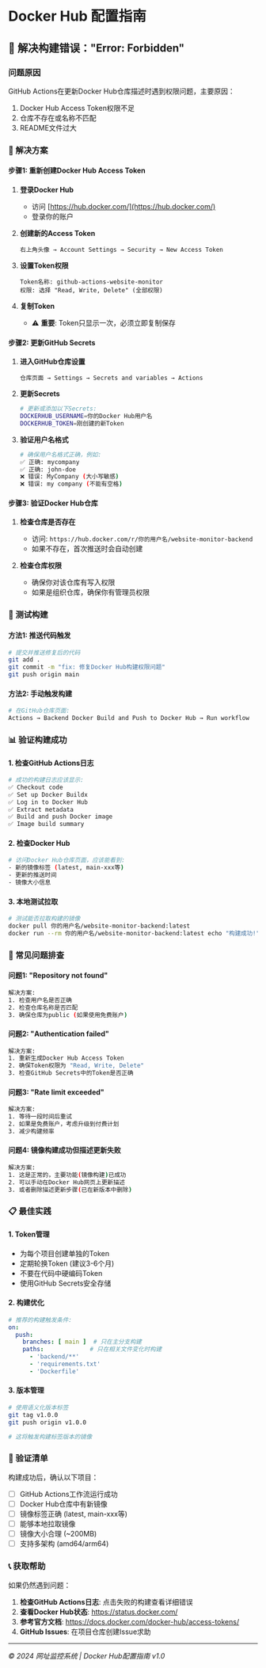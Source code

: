 # Docker Hub 配置指南

## 🔧 解决构建错误："Error: Forbidden"

### 问题原因
GitHub Actions在更新Docker Hub仓库描述时遇到权限问题，主要原因：
1. Docker Hub Access Token权限不足
2. 仓库不存在或名称不匹配
3. README文件过大

### 🔧 解决方案

#### 步骤1: 重新创建Docker Hub Access Token

1. **登录Docker Hub**
   - 访问 [https://hub.docker.com/](https://hub.docker.com/)
   - 登录你的账户

2. **创建新的Access Token**
   ```
   右上角头像 → Account Settings → Security → New Access Token
   ```

3. **设置Token权限**
   ```
   Token名称: github-actions-website-monitor
   权限: 选择 "Read, Write, Delete" (全部权限)
   ```

4. **复制Token**
   - ⚠️ **重要**: Token只显示一次，必须立即复制保存

#### 步骤2: 更新GitHub Secrets

1. **进入GitHub仓库设置**
   ```
   仓库页面 → Settings → Secrets and variables → Actions
   ```

2. **更新Secrets**
   ```bash
   # 更新或添加以下Secrets:
   DOCKERHUB_USERNAME=你的Docker Hub用户名
   DOCKERHUB_TOKEN=刚创建的新Token
   ```

3. **验证用户名格式**
   ```bash
   # 确保用户名格式正确，例如:
   ✅ 正确: mycompany
   ✅ 正确: john-doe
   ❌ 错误: MyCompany (大小写敏感)
   ❌ 错误: my company (不能有空格)
   ```

#### 步骤3: 验证Docker Hub仓库

1. **检查仓库是否存在**
   - 访问: `https://hub.docker.com/r/你的用户名/website-monitor-backend`
   - 如果不存在，首次推送时会自动创建

2. **检查仓库权限**
   - 确保你对该仓库有写入权限
   - 如果是组织仓库，确保你有管理员权限

### 🚀 测试构建

#### 方法1: 推送代码触发
```bash
# 提交并推送修复后的代码
git add .
git commit -m "fix: 修复Docker Hub构建权限问题"
git push origin main
```

#### 方法2: 手动触发构建
```bash
# 在GitHub仓库页面:
Actions → Backend Docker Build and Push to Docker Hub → Run workflow
```

### 📊 验证构建成功

#### 1. 检查GitHub Actions日志
```bash
# 成功的构建日志应该显示:
✅ Checkout code
✅ Set up Docker Buildx  
✅ Log in to Docker Hub
✅ Extract metadata
✅ Build and push Docker image
✅ Image build summary
```

#### 2. 检查Docker Hub
```bash
# 访问Docker Hub仓库页面，应该能看到:
- 新的镜像标签 (latest, main-xxx等)
- 更新的推送时间
- 镜像大小信息
```

#### 3. 本地测试拉取
```bash
# 测试能否拉取构建的镜像
docker pull 你的用户名/website-monitor-backend:latest
docker run --rm 你的用户名/website-monitor-backend:latest echo "构建成功!"
```

### 🔧 常见问题排查

#### 问题1: "Repository not found"
```bash
解决方案:
1. 检查用户名是否正确
2. 检查仓库名称是否匹配
3. 确保仓库为public (如果使用免费账户)
```

#### 问题2: "Authentication failed"
```bash
解决方案:
1. 重新生成Docker Hub Access Token
2. 确保Token权限为 "Read, Write, Delete"
3. 检查GitHub Secrets中的Token是否正确
```

#### 问题3: "Rate limit exceeded"
```bash
解决方案:
1. 等待一段时间后重试
2. 如果是免费账户，考虑升级到付费计划
3. 减少构建频率
```

#### 问题4: 镜像构建成功但描述更新失败
```bash
解决方案:
1. 这是正常的，主要功能(镜像构建)已成功
2. 可以手动在Docker Hub网页上更新描述
3. 或者删除描述更新步骤(已在新版本中删除)
```

### 📋 最佳实践

#### 1. Token管理
- 为每个项目创建单独的Token
- 定期轮换Token (建议3-6个月)
- 不要在代码中硬编码Token
- 使用GitHub Secrets安全存储

#### 2. 构建优化
```yaml
# 推荐的构建触发条件:
on:
  push:
    branches: [ main ]  # 只在主分支构建
    paths:             # 只在相关文件变化时构建
      - 'backend/**'
      - 'requirements.txt'
      - 'Dockerfile'
```

#### 3. 版本管理
```bash
# 使用语义化版本标签
git tag v1.0.0
git push origin v1.0.0

# 这将触发构建标签版本的镜像
```

### 🎯 验证清单

构建成功后，确认以下项目：

- [ ] GitHub Actions工作流运行成功
- [ ] Docker Hub仓库中有新镜像
- [ ] 镜像标签正确 (latest, main-xxx等)  
- [ ] 能够本地拉取镜像
- [ ] 镜像大小合理 (~200MB)
- [ ] 支持多架构 (amd64/arm64)

### 📞 获取帮助

如果仍然遇到问题：

1. **检查GitHub Actions日志**: 点击失败的构建查看详细错误
2. **查看Docker Hub状态**: https://status.docker.com/
3. **参考官方文档**: https://docs.docker.com/docker-hub/access-tokens/
4. **GitHub Issues**: 在项目仓库创建Issue求助

---

*© 2024 网址监控系统 | Docker Hub配置指南 v1.0*